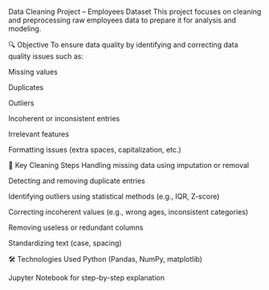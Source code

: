 Data Cleaning Project – Employees Dataset
This project focuses on cleaning and preprocessing raw employees data to prepare it for analysis and modeling.

🔍 Objective
To ensure data quality by identifying and correcting data quality issues such as:

Missing values

Duplicates

Outliers

Incoherent or inconsistent entries

Irrelevant features

Formatting issues (extra spaces, capitalization, etc.)

🧼 Key Cleaning Steps
Handling missing data using imputation or removal

Detecting and removing duplicate entries

Identifying outliers using statistical methods (e.g., IQR, Z-score)

Correcting incoherent values (e.g., wrong ages, inconsistent categories)

Removing useless or redundant columns

Standardizing text (case, spacing)

🛠 Technologies Used
Python (Pandas, NumPy, matplotlib)

Jupyter Notebook for step-by-step explanation
